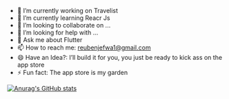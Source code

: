 - 🔭 I’m currently working on Travelist
- 🌱 I’m currently learning Reacr Js
- 👯 I’m looking to collaborate on ...
- 🤔 I’m looking for help with ...
- 💬 Ask me about Flutter
- 📫 How to reach me: reubenjefwa1@gmail.com
- 😄 Have an Idea?: I’ll build it for you, you just be ready to kick ass on the app store
- ⚡ Fun fact: The app store is my garden



[![Anurag's GitHub stats](https://github-readme-stats.vercel.app/api?username=reubendeekay)](https://github.com/anuraghazra/github-readme-stats&show_icons=true&theme=radical)




<!--
**reubendeekay/reubendeekay** is a ✨ _special_ ✨ repository because its `README.md` (this file) appears on your GitHub profile.

Here are some ideas to get you started:

- 🔭 I’m currently working on Travelist
- 🌱 I’m currently learning Reacr Js
- 👯 I’m looking to collaborate on ...
- 🤔 I’m looking for help with ...
- 💬 Ask me about Flutter
- 📫 How to reach me: reubenjefwa1@gmail.com
- 😄 Have an Idea?: I’ll build it for you, you just be ready to kick ass on the app store
- ⚡ Fun fact: The app store is my garden
-->
